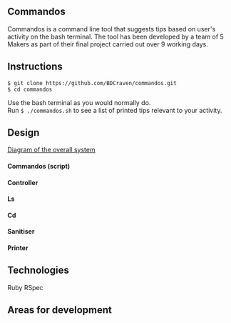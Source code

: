 Commandos
---

Commandos is a command line tool that suggests tips based on user's activity on the bash terminal. The tool has been developed by a team of 5 Makers as part of their final project carried out over 9 working days.


Instructions
---

```
$ git clone https://github.com/BDCraven/commandos.git
$ cd commandos
```
Use the bash terminal as you would normally do.  
Run `$ ./commandos.sh` to see a list of printed tips relevant to your activity.


Design
---

[Diagram of the overall system]()

#### Commandos (script)

#### Controller

#### Ls

#### Cd

#### Sanitiser

#### Printer

Technologies
---

Ruby
RSpec


Areas for development
---
